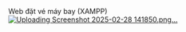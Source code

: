 Web đặt vé máy bay (XAMPP)
[![Uploading Screenshot 2025-02-28 141850.png…]()](https://private-user-images.githubusercontent.com/114118853/417925334-df814826-8f81-48b3-9bc7-c03b0589db71.png?jwt=eyJhbGciOiJIUzI1NiIsInR5cCI6IkpXVCJ9.eyJpc3MiOiJnaXRodWIuY29tIiwiYXVkIjoicmF3LmdpdGh1YnVzZXJjb250ZW50LmNvbSIsImtleSI6ImtleTUiLCJleHAiOjE3NDA3Mjc5NDcsIm5iZiI6MTc0MDcyNzY0NywicGF0aCI6Ii8xMTQxMTg4NTMvNDE3OTI1MzM0LWRmODE0ODI2LThmODEtNDhiMy05YmM3LWMwM2IwNTg5ZGI3MS5wbmc_WC1BbXotQWxnb3JpdGhtPUFXUzQtSE1BQy1TSEEyNTYmWC1BbXotQ3JlZGVudGlhbD1BS0lBVkNPRFlMU0E1M1BRSzRaQSUyRjIwMjUwMjI4JTJGdXMtZWFzdC0xJTJGczMlMkZhd3M0X3JlcXVlc3QmWC1BbXotRGF0ZT0yMDI1MDIyOFQwNzI3MjdaJlgtQW16LUV4cGlyZXM9MzAwJlgtQW16LVNpZ25hdHVyZT0wODBhY2IwOTcyNzg3YjRjMzY4ZjM5YzljODg4OWFmOWFmMDgxY2UzZWIwM2YyY2FkY2VmODBkNWI5NDE5ZDMyJlgtQW16LVNpZ25lZEhlYWRlcnM9aG9zdCJ9.tuw5khHSDQSqRdOfJCi9XQZTqFRKMsetdr24i6tEGQc)
